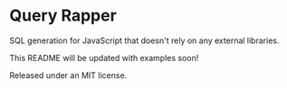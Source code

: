 Query Rapper
============

SQL generation for JavaScript that doesn't rely on any external libraries.

This README will be updated with examples soon!

Released under an MIT license.
